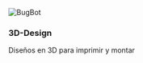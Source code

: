 ![BugBot](https://github.com/fgcoca/3D-Design/blob/master/Images/08_BugBot.png)

### **3D-Design**

Diseños en 3D para imprimir y montar


